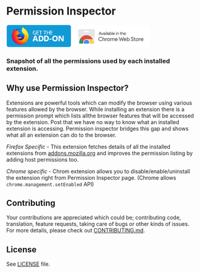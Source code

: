 # Permission Inspector

[<img src="./local_resources/AMO-button.png">](https://addons.mozilla.org/en-US/firefox/addon/permission-inspector/)
[<img src="./local_resources/ChromeWebStore_Badge.png">](https://chrome.google.com/webstore/detail/permission-inspector/ahfoecogpaccmnaiilgchbfemajmkcdi)


### Snapshot of all the permissions used by each installed extension.


## Why use Permission Inspector?

Extensions are powerful tools which can modify the browser using various features allowed by the browser. While installing an extension there is a permission prompt which lists allthe browser features that will be accessed by the extension. Post that we have no way to know what an installed extension is accessing. Permission inspector bridges this gap and shows what all an extension can do to the browser.

_Firefox Specific -_
This extension fetches details of all the installed extensions from [addons.mozilla.org](https://addons.mozilla.org) and improves the permission listing by adding host permissions too.

_Chrome specific -_
Chrom extension allows you to disable/enable/uninstall the extension right from Permission Inspector page. (Chrome allows `chrome.management.setEnabled` API)

## Contributing

Your contributions are appreciated which could be; contributing code, translation, feature requests, taking care of bugs or other kinds of issues. For more details, please check out [CONTRIBUTING.md]( https://github.com/tsl143/addonManager/blob/master/.github/CONTRIBUTING.md).

## License

See [LICENSE](LICENSE) file.
